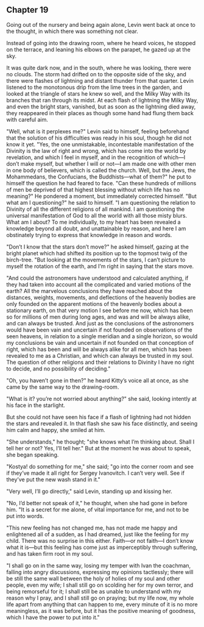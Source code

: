 ## Chapter 19


Going out of the nursery and being again alone, Levin went back at once
to the thought, in which there was something not clear.

Instead of going into the drawing room, where he heard voices, he
stopped on the terrace, and leaning his elbows on the parapet, he gazed
up at the sky.

It was quite dark now, and in the south, where he was looking, there
were no clouds. The storm had drifted on to the opposite side of the
sky, and there were flashes of lightning and distant thunder from that
quarter. Levin listened to the monotonous drip from the lime trees in
the garden, and looked at the triangle of stars he knew so well, and the
Milky Way with its branches that ran through its midst. At each flash of
lightning the Milky Way, and even the bright stars, vanished, but as
soon as the lightning died away, they reappeared in their places as
though some hand had flung them back with careful aim.

"Well, what is it perplexes me?" Levin said to himself, feeling
beforehand that the solution of his difficulties was ready in his soul,
though he did not know it yet. "Yes, the one unmistakable, incontestable
manifestation of the Divinity is the law of right and wrong, which has
come into the world by revelation, and which I feel in myself, and in
the recognition of which—I don’t make myself, but whether I will or
not—I am made one with other men in one body of believers, which is
called the church. Well, but the Jews, the Mohammedans, the Confucians,
the Buddhists—what of them?" he put to himself the question he had
feared to face. "Can these hundreds of millions of men be deprived of
that highest blessing without which life has no meaning?" He pondered a
moment, but immediately corrected himself. "But what am I questioning?"
he said to himself. "I am questioning the relation to Divinity of all
the different religions of all mankind. I am questioning the universal
manifestation of God to all the world with all those misty blurs. What
am I about? To me individually, to my heart has been revealed a
knowledge beyond all doubt, and unattainable by reason, and here I am
obstinately trying to express that knowledge in reason and words.

"Don’t I know that the stars don’t move?" he asked himself, gazing at
the bright planet which had shifted its position up to the topmost twig
of the birch-tree. "But looking at the movements of the stars, I can’t
picture to myself the rotation of the earth, and I’m right in saying
that the stars move.

"And could the astronomers have understood and calculated anything, if
they had taken into account all the complicated and varied motions of
the earth? All the marvelous conclusions they have reached about the
distances, weights, movements, and deflections of the heavenly bodies
are only founded on the apparent motions of the heavenly bodies about a
stationary earth, on that very motion I see before me now, which has
been so for millions of men during long ages, and was and will be always
alike, and can always be trusted. And just as the conclusions of the
astronomers would have been vain and uncertain if not founded on
observations of the seen heavens, in relation to a single meridian and a
single horizon, so would my conclusions be vain and uncertain if not
founded on that conception of right, which has been and will be always
alike for all men, which has been revealed to me as a Christian, and
which can always be trusted in my soul. The question of other religions
and their relations to Divinity I have no right to decide, and no
possibility of deciding."

"Oh, you haven’t gone in then?" he heard Kitty’s voice all at once, as
she came by the same way to the drawing-room.

"What is it? you’re not worried about anything?" she said, looking
intently at his face in the starlight.

But she could not have seen his face if a flash of lightning had not
hidden the stars and revealed it. In that flash she saw his face
distinctly, and seeing him calm and happy, she smiled at him.

"She understands," he thought; "she knows what I’m thinking about. Shall
I tell her or not? Yes, I’ll tell her." But at the moment he was about
to speak, she began speaking.

"Kostya! do something for me," she said; "go into the corner room and
see if they’ve made it all right for Sergey Ivanovitch. I can’t very
well. See if they’ve put the new wash stand in it."

"Very well, I’ll go directly," said Levin, standing up and kissing her.

"No, I’d better not speak of it," he thought, when she had gone in
before him. "It is a secret for me alone, of vital importance for me,
and not to be put into words.

"This new feeling has not changed me, has not made me happy and
enlightened all of a sudden, as I had dreamed, just like the feeling for
my child. There was no surprise in this either. Faith—or not faith—I
don’t know what it is—but this feeling has come just as imperceptibly
through suffering, and has taken firm root in my soul.

"I shall go on in the same way, losing my temper with Ivan the coachman,
falling into angry discussions, expressing my opinions tactlessly; there
will be still the same wall between the holy of holies of my soul and
other people, even my wife; I shall still go on scolding her for my own
terror, and being remorseful for it; I shall still be as unable to
understand with my reason why I pray, and I shall still go on praying;
but my life now, my whole life apart from anything that can happen to
me, every minute of it is no more meaningless, as it was before, but it
has the positive meaning of goodness, which I have the power to put into
it."





